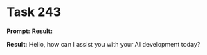 # Task 243

**Prompt:** **Result:**

**Result:**
Hello, how can I assist you with your AI development today?
